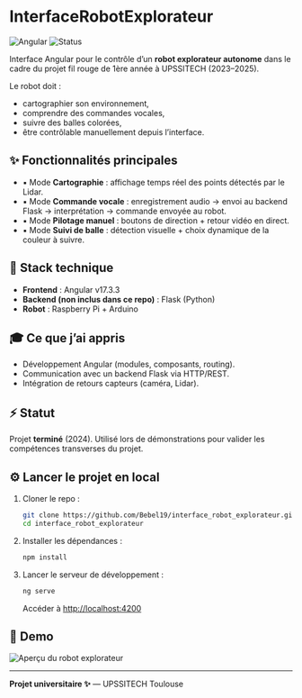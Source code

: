 # InterfaceRobotExplorateur

![Angular](https://img.shields.io/badge/built%20with-Angular-red)
![Status](https://img.shields.io/badge/status-terminé-green)

Interface Angular pour le contrôle d’un **robot explorateur autonome** dans le cadre du projet fil rouge de 1ère année à UPSSITECH (2023–2025).

Le robot doit :
- cartographier son environnement,
- comprendre des commandes vocales,
- suivre des balles colorées,
- être contrôlable manuellement depuis l’interface.

## ✨ Fonctionnalités principales

- ▪ Mode **Cartographie** : affichage temps réel des points détectés par le Lidar.
- ▪ Mode **Commande vocale** : enregistrement audio → envoi au backend Flask → interprétation → commande envoyée au robot.
- ▪ Mode **Pilotage manuel** : boutons de direction + retour vidéo en direct.
- ▪ Mode **Suivi de balle** : détection visuelle + choix dynamique de la couleur à suivre.

## 🔧 Stack technique

- **Frontend** : Angular v17.3.3
- **Backend (non inclus dans ce repo)** : Flask (Python)
- **Robot** : Raspberry Pi + Arduino

## 🎓 Ce que j’ai appris

- Développement Angular (modules, composants, routing).
- Communication avec un backend Flask via HTTP/REST.
- Intégration de retours capteurs (caméra, Lidar).

## ⚡ Statut

Projet **terminé** (2024). Utilisé lors de démonstrations pour valider les compétences transverses du projet.

## ⚙️ Lancer le projet en local

1. Cloner le repo :
   ```bash
   git clone https://github.com/Bebel19/interface_robot_explorateur.git
   cd interface_robot_explorateur
   ```

2. Installer les dépendances :
   ```bash
   npm install
   ```

3. Lancer le serveur de développement :
   ```bash
   ng serve
   ```
   Accéder à [http://localhost:4200](http://localhost:4200)

## 🎨 Demo

![Aperçu du robot explorateur](https://github.com/Bebel19/interface_robot_explorateur/blob/main/assets/image/20240512_195038.jpg)



---

**Projet universitaire ✨** — UPSSITECH Toulouse
